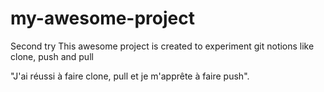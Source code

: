 # my-awesome-project

Second try
This awesome project is created to experiment git notions like clone, push and pull

<section class="achievements">
"J'ai réussi à faire clone, pull et je m'apprête à faire push".
</section>
